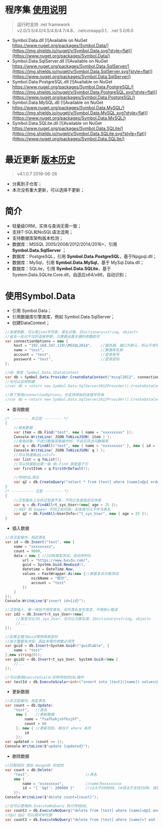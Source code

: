 ﻿# 程序集    [使用说明](https://github.com/symbolspace/Symbol.Data/wiki/Home)
> 运行时支持 .net framework v2.0/3.5/4.0/4.5/4.6/4.7/4.8、.netcoreapp3.1、.net 5.0/6.0

* Symbol.Data.dll [![Available on NuGet https://www.nuget.org/packages/Symbol.Data/](https://img.shields.io/nuget/v/Symbol.Data.svg?style=flat)](https://www.nuget.org/packages/Symbol.Data/)
* Symbol.Data.SqlServer.dll [![Available on NuGet https://www.nuget.org/packages/Symbol.Data.SqlServer/](https://img.shields.io/nuget/v/Symbol.Data.SqlServer.svg?style=flat)](https://www.nuget.org/packages/Symbol.Data.SqlServer/)
* Symbol.Data.PostgreSQL.dll [![Available on NuGet https://www.nuget.org/packages/Symbol.Data.PostgreSQL/](https://img.shields.io/nuget/v/Symbol.Data.PostgreSQL.svg?style=flat)](https://www.nuget.org/packages/Symbol.Data.PostgreSQL/)
* Symbol.Data.MySQL.dll [![Available on NuGet https://www.nuget.org/packages/Symbol.Data.MySQL/](https://img.shields.io/nuget/v/Symbol.Data.MySQL.svg?style=flat)](https://www.nuget.org/packages/Symbol.Data.MySQL/)
* Symbol.Data.SQLite.dll [![Available on NuGet https://www.nuget.org/packages/Symbol.Data.SQLite/](https://img.shields.io/nuget/v/Symbol.Data.SQLite.svg?style=flat)](https://www.nuget.org/packages/Symbol.Data.SQLite/)


# 最近更新   [版本历史](https://github.com/symbolspace/Symbol.Data/wiki/Version-history)
> v4.1.0.7 2019-06-26
* 分离到子仓库；
* 本次没有重大更新，可以选择不更新；


# 简介
* 轻量级ORM，实体与查询无需一致；
* 支持T-SQL和NoSQL语法混用；
* 支持数据库架构版本检测；
* 数据库：MSSQL 2005/2008/2012/2014/2016+，引用 **Symbol.Data.SqlServer** ；
* 数据库：PostgreSQL，引用 **Symbol.Data.PostgreSQL**，基于Npgsql.dll；
* 数据库：MySql，引用 **Symbol.Data.MySql**，基于 MySql.Data.dll；
* 数据库：SQLite，引用 **Symbol.Data.SQLite**，基于 System.Data.SQLite.Core.dll，自适应x64/x86，自动识别；

# 使用Symbol.Data
* 引用 Symbol.Data；
* 引用数据库引擎类库，例如 Symbol.Data.SqlServer；
* 创建DataContext；
```csharp
//连接参数，可以是json字符串、匿名对象、IDictionary<string, object>
//省去一些记不住的连接参数，只需要设置关键的参数即可
var connectionOptions = new {
    host = "192.168.247.119\\MSSQL2014",    //服务器，端口为默认，所以不用写
    name = "test",                          //数据库名称
    account = "test",                       //登录账号
    password = "test",                      //登录密码
};

//db 类型：Symbol.Data.IDataContext
var db = Symbol.Data.Provider.CreateDataContext("mssql2012", connectionOptions);
//也可以这样构建
//var db = return new Symbol.Data.SqlServer2012Provider().CreateDataContext(connectionOptions);

//除了使用connectionOptions，也支持原始的连接字符串
//var db = return new Symbol.Data.SqlServer2012Provider().CreateDataContext("Data Source=.;.....");
```
* 查询数据
```csharp
/* -------- 非泛型 -------- */
{
    //单条数据
    var item = db.Find("test", new { name = "xxxxxxxxx" });
    Console.WriteLine( JSON.ToNiceJSON( item ) );
    //查询对象，不进行数据读取操作时，不会实际访问数据库
    var q = db.FindAll("test", new { name = "xxxxxxxxx" }, new { id = "desc" });
    Console.WriteLine( JSON.ToNiceJSON( q ) );
    //可以快速输出List<T>
    var list = q.ToList();
    //可以快速取出第一条 db.Find 就是基于它
    var firstItem = q.FirstOrDefault();
    
    //传统SQL用法
    var q2 = db.CreateQuery("select * from [test] where [name]=@p1 order by [id] desc", "xxxxxxxxx");
}
/* ---------- 泛型 -------- */
{
    //泛型基本上与非泛型差不多，不同之处是指定实体类
    var q = db.FindAll<t_sys_User>(new{ age = 25 });
    //与EF 和 Dapper 不同之处的是，实体类可以不作为表名
    var q2 = db.FindAll<UserInfo>("t_sys_User", new { age = 25 });
}

```
* 插入数据
```csharp
//非泛型操作，指定表名
var id = db.Insert("test", new {
    name = "xxxxxxxxx",
    count = 9999,
    data = new { //JSON类型测试，自动序列化
        url = "https://www.baidu.com/",
        guid = System.Guid.NewGuid(),
        datetime = DateTime.Now,
        values = FastWrapper.As(new {//嵌套复杂对象测试
            nickName = "昵尔",
            account = "test"
        })
    }
});
Console.WriteLine($"insert id={id}");

//泛型插入，唯一用处不用写表名，另外类名发生改变，不用担心错误
var id2 = db.Insert<t_sys_User>(new{
     //类型可以为t_sys_User，也可以为匿名类、IDictionary<string, object>
     //...
});

//如果主键为Guid等特殊类型时
//由于重载有冲突，因此末尾的参数必须传
var guid = db.Insert<System.Guid>("guidtable", {
    name = "test"
},new string[0]);
var guid2 = db.Insert<t_sys_User, System.Guid>(new {
    //...
});

//可以使用ExecuteScalar实例传统的SQL操作
var testId = db.ExecuteScalar<int>("insert into [test]([name]) values(@p1)","xxxxx");

```
* 更新数据
```csharp
//非泛型操作，指定表名
var count = db.Update(
    "test",   //表名
     new {    //更新数据
         name = "fsafhakjshfksjhf",
         count = 88
     }, new { //更新目标，相当于 where 条件
         id 
     });
var updated = (count == 1);
Console.WriteLine($"update {updated}");
```
* 删除数据
```csharp
//匹配规则 类似 mongodb 的规则
var count = db.Delete(
    "test",                          //表名
    new {
        name = "xxxxxxxxx",          //name为xxxxxxxxx
        id = "{ '$gt': 200000 }"     //id大于200000，C#语法不支持JSON，但我们支持嵌套JSON语句 :)
    });
Console.WriteLine($"delete count={count}");

//也可以使用db.ExecuteNoQuery 执行传统SQL
var count2 = db.ExecuteNoQuery("delete from [test] where [name]=@p1 and [id]>@p2", "xxxxxxxxx", 200000);
//@p1 @p2 可以用问号代替
var count3 = db.ExecuteNoQuery("delete from [test] where [name]=? and [id]>?", "xxxxxxxxx", 200000);
```
